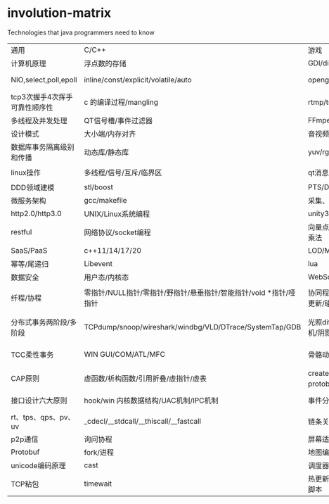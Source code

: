 # involution-matrix
Technologies that java programmers need to know

<!DOCTYPE HTML><html><head>
<meta http-equiv="Content-Type" content="text/html; charset=unicode">
</head>

<body class="wiz-editor-body "  data-wiz-document-type="common" spellcheck="false" style="opacity: 1;"><div>
    <div class="wiz-table-container"  style="position: relative; padding: 0px;"><div class="wiz-table-body" ><table border="0" width="2136" style="width:1603pt;width:max-content;">

 <colgroup><col width="148" style="">
 <col width="195" style="">
 <col width="176" style="">
 <col width="116" style="">
 <col width="156" style="">
 <col width="140" style="">
 <col width="174" style="">
 <col width="112" style="">
 <col width="96" style="">
 <col width="78" style="">
 <col width="172" style="">
 <col width="131" style="">
 <col width="172" style="">
 <col width="149" style="">
 <col width="121" style="">
 </colgroup><tbody><tr height="23" style="background-color:var(--color-canvas-default);">
  <td height="23" class="xl68" width="148" style="width:111pt;"><span>通用</span></td>
  <td class="xl68" width="195" style="width:146pt;">C/C++</td>
  <td class="xl71" width="176" style="width:132pt;">游戏</td>
  <td class="xl68" width="116" style="width:87pt;"><span>Java</span></td>
  <td class="xl68" width="156" style="width:117pt;"><span>spring</span></td>
  <td class="xl68" width="140" style="width:105pt;"><span>中间件</span></td>
  <td class="xl68" width="174" style="width:131pt;"><span>基础设施</span></td>
  <td class="xl68" width="112" style="width:84pt;"><span>数据存储</span></td>
  <td class="xl68" width="96" style="width:72pt;"><span>服务器</span></td>
  <td class="xl68" width="78" style="width:59pt;"><span>CI/CD</span></td>
  <td class="xl68" width="172" style="width:129pt;"><span>前端</span></td>
  <td class="xl68" width="131" style="width:98pt;"><span>算法</span></td>
  <td class="xl68" width="172" style="width:129pt;"><span>AI/ML/DM</span></td>
  <td class="xl68" width="149" style="width:112pt;"><span>安全</span></td>
  <td class="xl68" width="121" style="width:91pt;"><span>管理</span></td>
 </tr>
 <tr height="23" style="background-color:var(--color-canvas-subtle);">
  <td height="23" class="xl67" width="148" style="width:111pt;"><span>计算机原理</span></td>
  <td class="xl69" width="195" style="width:146pt;">浮点数的存储</td>
  <td class="xl69" width="176" style="width:132pt;">GDI/directX</td>
  <td class="xl67" width="116" style="width:87pt;"><span>JVM内存模型</span></td>
  <td class="xl67" width="156" style="width:117pt;"><span>SpringMVC</span></td>
  <td class="xl67" width="140" style="width:105pt;"><span>redis</span></td>
  <td class="xl67" width="174" style="width:131pt;"><span>全文检索搜索引擎</span></td>
  <td class="xl67" width="112" style="width:84pt;"><span>hadoop</span></td>
  <td class="xl67" width="96" style="width:72pt;"><span>apache</span></td>
  <td class="xl67" width="78" style="width:59pt;"><span>git</span></td>
  <td class="xl67" width="172" style="width:129pt;"><span>VUE/VUEX</span></td>
  <td class="xl67" width="131" style="width:98pt;"><span>quickSort/timSort</span></td>
  <td class="xl67" width="172" style="width:129pt;"><span>TensorFlow</span></td>
  <td class="xl67" width="149" style="width:112pt;"><span>XSS</span></td>
  <td class="xl67" width="121" style="width:91pt;"><span>敏捷开发/agile</span></td>
 </tr>
 <tr height="46" style="background-color:var(--color-canvas-default);">
  <td height="46" class="xl67" width="148" style="width:111pt;"><span>NIO,select,poll,epoll</span></td>
  <td class="xl67" width="195" style="width:146pt;">inline/const/explicit/volatile/auto</td>
  <td class="xl67" width="176" style="width:132pt;">opengl/g3d</td>
  <td class="xl67" width="116" style="width:87pt;"><span>垃圾回收</span></td>
  <td class="xl67" width="156" style="width:117pt;"><span>spring boot</span></td>
  <td class="xl67" width="140" style="width:105pt;"><span>分布式锁</span></td>
  <td class="xl67" width="174" style="width:131pt;"><span>分布式日志系统ELK</span></td>
  <td class="xl67" width="112" style="width:84pt;"><span>hbase/hive/pig/</span></td>
  <td class="xl67" width="96" style="width:72pt;"><span>nginx</span></td>
  <td class="xl67" width="78" style="width:59pt;"><span>jira</span></td>
  <td class="xl67" width="172" style="width:129pt;">electron</td>
  <td class="xl69" width="131" style="width:98pt;">链表/树/图</td>
  <td class="xl67" width="172" style="width:129pt;"><span>Naive Bayes</span></td>
  <td class="xl67" width="149" style="width:112pt;"><span>CSRF</span></td>
  <td class="xl67" width="121" style="width:91pt;"><span>看板</span></td>
 </tr>
 <tr height="46" style="background-color:var(--color-canvas-subtle);">
  <td height="46" class="xl67" width="148" style="width:111pt;"><span>tcp3<font class="font8">次握手</font><font class="font6">4</font><font class="font8">次挥手可靠性顺序性</font></span></td>
  <td class="xl67" width="195" style="width:146pt;">c
  <font class="font7">的编译过程</font><font class="font6">/mangling</font></td>
  <td class="xl67" width="176" style="width:132pt;">rtmp/ts<font class="font7">流</font></td>
  <td class="xl67" width="116" style="width:87pt;"><span>synchronized</span></td>
  <td class="xl67" width="156" style="width:117pt;"><span>spring cloud</span></td>
  <td class="xl67" width="140" style="width:105pt;"><span>zookeeper</span></td>
  <td class="xl67" width="174" style="width:131pt;"><span>服务器监控系统</span></td>
  <td class="xl67" width="112" style="width:84pt;"><span>spark</span></td>
  <td class="xl67" width="96" style="width:72pt;"><span>tomcat</span></td>
  <td class="xl67" width="78" style="width:59pt;"><span>tb</span></td>
  <td class="xl67" width="172" style="width:129pt;"><span>BFC/IFC</span></td>
  <td class="xl67" width="131" style="width:98pt;"><span>赫夫曼编码</span></td>
  <td class="xl67" width="172" style="width:129pt;"><span>CNN</span></td>
  <td class="xl67" width="149" style="width:112pt;"><span>SQL&nbsp;注入</span></td>
  <td class="xl67" width="121" style="width:91pt;"><span>产品评审</span></td>
 </tr>
 <tr height="23" style="background-color:var(--color-canvas-default);">
  <td height="23" class="xl67" width="148" style="width:111pt;"><span>多线程及并发处理</span></td>
  <td class="xl67" width="195" style="width:146pt;">QT<font class="font7">信号槽</font><font class="font6">/</font><font class="font7">事件过滤器</font></td>
  <td class="xl67" width="176" style="width:132pt;">FFmpeg</td>
  <td class="xl67" width="116" style="width:87pt;"><span>volatile</span></td>
  <td class="xl67" width="156" style="width:117pt;"><span>mybatis</span></td>
  <td class="xl67" width="140" style="width:105pt;"><span>nacos</span></td>
  <td class="xl67" width="174" style="width:131pt;"><span>链路跟踪opentrace</span></td>
  <td class="xl67" width="112" style="width:84pt;"><span>storm/flink</span></td>
  <td class="xl67" width="96" style="width:72pt;"><span>weblogic</span></td>
  <td class="xl67" width="78" style="width:59pt;"><span>禅道</span></td>
  <td class="xl67" width="172" style="width:129pt;"><span>CSS3</span></td>
  <td class="xl67" width="131" style="width:98pt;"><span>lzf压缩,lz77</span></td>
  <td class="xl67" width="172" style="width:129pt;"><span>蚁群算法</span></td>
  <td class="xl67" width="149" style="width:112pt;"><span>Hash Dos</span></td>
  <td class="xl67" width="121" style="width:91pt;"><span>架构评审</span></td>
 </tr>
 <tr height="23" style="background-color:var(--color-canvas-subtle);">
  <td height="23" class="xl67" width="148" style="width:111pt;"><span>设计模式</span></td>
  <td class="xl69" width="195" style="width:146pt;">大小端/内存对齐</td>
  <td class="xl69" width="176" style="width:132pt;">音视频编码/解码/FFT</td>
  <td class="xl67" width="116" style="width:87pt;"><span>JUC</span></td>
  <td class="xl67" width="156" style="width:117pt;"><span>spring启动加载</span></td>
  <td class="xl67" width="140" style="width:105pt;"><span>rocketMQ</span></td>
  <td class="xl67" width="174" style="width:131pt;"><span>服务治理与监控</span></td>
  <td class="xl67" width="112" style="width:84pt;"><span>MapReduce</span></td>
  <td class="xl67" width="96" style="width:72pt;"><span>jboss</span></td>
  <td class="xl67" width="78" style="width:59pt;"><span>gerrit</span></td>
  <td class="xl67" width="172" style="width:129pt;"><span>闭包以及作用域</span></td>
  <td class="xl67" width="131" style="width:98pt;"><span>gzip</span></td>
  <td class="xl67" width="172" style="width:129pt;"><span>遗传算法</span></td>
  <td class="xl67" width="149" style="width:112pt;"><span>脚本注入</span></td>
  <td class="xl67" width="121" style="width:91pt;"><span>代码review</span></td>
 </tr>
 <tr height="46" style="background-color:var(--color-canvas-default);">
  <td height="46" class="xl67" width="148" style="width:111pt;"><span>数据库事务隔离级别和传播</span></td>
  <td class="xl69" width="195" style="width:146pt;">动态库/静态库</td>
  <td class="xl69" width="176" style="width:132pt;">yuv/rgb</td>
  <td class="xl67" width="116" style="width:87pt;"><span>aqs,cas</span></td>
  <td class="xl67" width="156" style="width:117pt;"><span>spring boot start写法</span></td>
  <td class="xl67" width="140" style="width:105pt;"><span>rabbitMQ</span></td>
  <td class="xl70" width="174" style="width:131pt;">jwt</td>
  <td class="xl67" width="112" style="width:84pt;"><span>mongodb</span></td>
  <td class="xl67" width="96" style="width:72pt;"><span>jetty</span></td>
  <td class="xl67" width="78" style="width:59pt;"><span>sonar</span></td>
  <td class="xl67" width="172" style="width:129pt;"><span>原型与原型链</span></td>
  <td class="xl67" width="131" style="width:98pt;"><span>B、B+、B*树</span></td>
  <td class="xl67" width="172" style="width:129pt;"><span>mahout</span></td>
  <td class="xl67" width="149" style="width:112pt;"><span>漏洞扫描工具</span></td>
  <td class="xl67" width="121" style="width:91pt;"><span>周会</span></td>
 </tr>
 <tr height="38" style="background-color:var(--color-canvas-subtle);">
  <td height="38" class="xl67" width="148" style="width:111pt;"><span>linux操作</span></td>
  <td class="xl69" width="195" style="width:146pt;">多线程/信号/互斥/临界区</td>
  <td class="xl69" width="176" style="width:132pt;">qt消息机制/win消息机制</td>
  <td class="xl67" width="116" style="width:87pt;"><span>HashMap</span></td>
  <td class="xl67" width="156" style="width:117pt;"><span>dubbo</span></td>
  <td class="xl67" width="140" style="width:105pt;"><span>kafa/Pulsar</span></td>
  <td class="xl67" width="174" style="width:131pt;"><span>分布式配置中心Apollo</span></td>
  <td class="xl67" width="112" style="width:84pt;"><span>mysql/pgSQL</span></td>
  <td class="xl67" width="96" style="width:72pt;"><span>docker</span></td>
  <td class="xl67" width="78" style="width:59pt;"><span>接口管理</span></td>
  <td class="xl67" width="172" style="width:129pt;"><span>浏览器渲染过程</span></td>
  <td class="xl69" width="131" style="width:98pt;">无锁队列</td>
  <td class="xl67" width="172" style="width:129pt;"><span>隐马尔可夫模型</span></td>
  <td class="xl67" width="149" style="width:112pt;"><span>验证码</span></td>
  <td class="xl67" width="121" style="width:91pt;"><span>日报</span></td>
 </tr>
 <tr height="23" style="background-color:var(--color-canvas-default);">
  <td height="23" class="xl67" width="148" style="width:111pt;"><span>DDD领域建模</span></td>
  <td class="xl67" width="195" style="width:146pt;">stl/boost</td>
  <td class="xl67" width="176" style="width:132pt;">PTS/DTS</td>
  <td class="xl67" width="116" style="width:87pt;"><span>ThreadLocal</span></td>
  <td class="xl67" width="156" style="width:117pt;"><span>hibernate</span></td>
  <td class="xl67" width="140" style="width:105pt;"><span>seata</span></td>
  <td class="xl67" width="174" style="width:131pt;"><span>nexus maven仓库</span></td>
  <td class="xl67" width="112" style="width:84pt;"><span>sql调优</span></td>
  <td class="xl67" width="96" style="width:72pt;"><span>KVM</span></td>
  <td class="xl67" width="78" style="width:59pt;"><span>jenkins</span></td>
  <td class="xl67" width="172" style="width:129pt;"><span>节流与防抖</span></td>
  <td class="xl70" width="131" style="width:98pt;"><span><font class="font8">红黑树/</font><font class="font6">R</font><font class="font8">树</font></span></td>
  <td class="xl67" width="172" style="width:129pt;"><span>决策树ID3分类算法</span></td>
  <td class="xl67" width="149" style="width:112pt;"><span>DDoS&nbsp;防范</span></td>
  <td class="xl67" width="121" style="width:91pt;"><span>代码规范</span></td>
 </tr>
 <tr height="23" style="background-color:var(--color-canvas-subtle);">
  <td height="23" class="xl67" width="148" style="width:111pt;"><span>微服务架构</span></td>
  <td class="xl67" width="195" style="width:146pt;">gcc/makefile</td>
  <td class="xl69" width="176" style="width:132pt;">采集、滤波、处理</td>
  <td class="xl67" width="116" style="width:87pt;"><span>treeMap</span></td>
  <td class="xl67" width="156" style="width:117pt;"><span>eureka</span></td>
  <td class="xl67" width="140" style="width:105pt;"><span>lucene/solr</span></td>
  <td class="xl67" width="174" style="width:131pt;"><span>分布式文件系统fastdfs</span></td>
  <td class="xl67" width="112" style="width:84pt;"><span>oracle</span></td>
  <td class="xl67" width="96" style="width:72pt;"><span>cdn</span></td>
  <td class="xl67" width="78" style="width:59pt;"><span>junit</span></td>
  <td class="xl67" width="172" style="width:129pt;">React</td>
  <td class="xl67" width="131" style="width:98pt;"><span>shuffle随机算法</span></td>
  <td class="xl67" width="172" style="width:129pt;"><span>推荐引擎</span></td>
  <td class="xl67" width="149" style="width:112pt;"><span>用户隐私信息保护</span></td>
  <td class="xl67" width="121" style="width:91pt;"><span>发布规范</span></td>
 </tr>
 <tr height="23" style="background-color:var(--color-canvas-default);">
  <td height="23" class="xl67" width="148" style="width:111pt;"><span>http2.0/http3.0</span></td>
  <td class="xl67" width="195" style="width:146pt;">UNIX/Linux<font class="font7">系统编程</font></td>
  <td class="xl67" width="176" style="width:132pt;">unity3D/cocos2d-x</td>
  <td class="xl67" width="116" style="width:87pt;"><span>请求超时排查</span></td>
  <td class="xl67" width="156" style="width:117pt;"><span>hession</span></td>
  <td class="xl67" width="140" style="width:105pt;">　</td>
  <td class="xl67" width="174" style="width:131pt;"><span>单点登录SSO</span></td>
  <td class="xl67" width="112" style="width:84pt;"><span>灾备</span></td>
  <td class="xl67" width="96" style="width:72pt;"><span>OpenResty</span></td>
  <td class="xl67" width="78" style="width:59pt;"><span>灰度发布</span></td>
  <td class="xl67" width="172" style="width:129pt;"><span>BOM对象模型</span></td>
  <td class="xl67" width="131" style="width:98pt;"><span>KMP字符串搜索</span></td>
  <td class="xl67" width="172" style="width:129pt;"><span>条件随机场</span></td>
  <td class="xl67" width="149" style="width:112pt;"><span>序列化漏洞</span></td>
  <td class="xl67" width="121" style="width:91pt;"><span>测试规范</span></td>
 </tr>
 <tr height="38" style="background-color:var(--color-canvas-subtle);">
  <td height="38" class="xl67" width="148" style="width:111pt;"><span>restful</span></td>
  <td class="xl70" width="195" style="width:146pt;"><font class="font7">网络协议/</font><font class="font6">socket</font><font class="font7">编程</font></td>
  <td class="xl69" width="176" style="width:132pt;">向量点乘叉乘归一/矩阵乘法</td>
  <td class="xl67" width="116" style="width:87pt;"><span>布隆过滤器</span></td>
  <td class="xl67" width="156" style="width:117pt;"><span>IoC/DI</span></td>
  <td class="xl67" width="140" style="width:105pt;"><span>负载均衡</span></td>
  <td class="xl67" width="174" style="width:131pt;"><span>openAPI</span></td>
  <td class="xl67" width="112" style="width:84pt;"><span>MVCC</span></td>
  <td class="xl67" width="96" style="width:72pt;"><span>Tengine</span></td>
  <td class="xl67" width="78" style="width:59pt;"><span>堡垒机</span></td>
  <td class="xl67" width="172" style="width:129pt;"><span>跨域</span></td>
  <td class="xl67" width="131" style="width:98pt;"><span>归并排序</span></td>
  <td class="xl67" width="172" style="width:129pt;"><span>CART</span></td>
  <td class="xl67" width="149" style="width:112pt;"><span>sql审计</span></td>
  <td class="xl67" width="121" style="width:91pt;"><span>面试</span></td>
 </tr>
 <tr height="23" style="background-color:var(--color-canvas-default);">
  <td height="23" class="xl67" width="148" style="width:111pt;"><span>SaaS/PaaS</span></td>
  <td class="xl67" width="195" style="width:146pt;">c++11/14/17/20</td>
  <td class="xl67" width="176" style="width:132pt;">LOD/MipMap</td>
  <td class="xl67" width="116" style="width:87pt;"><span>ABA问题</span></td>
  <td class="xl67" width="156" style="width:117pt;"><span>AOP</span></td>
  <td class="xl67" width="140" style="width:105pt;"><span>全局唯一ID</span></td>
  <td class="xl67" width="174" style="width:131pt;"><span>oauth认证</span></td>
  <td class="xl67" width="112" style="width:84pt;"><span>mysql InnoDB</span></td>
  <td class="xl67" width="96" style="width:72pt;"><span>Haproxy</span></td>
  <td class="xl67" width="78" style="width:59pt;"><span>蓝绿部署</span></td>
  <td class="xl67" width="172" style="width:129pt;"><span>ajax/axios/fetch</span></td>
  <td class="xl67" width="131" style="width:98pt;"><span>动态规划</span></td>
  <td class="xl67" width="172" style="width:129pt;"><span>kNN</span></td>
  <td class="xl67" width="149" style="width:112pt;"><span>代码审计</span></td>
  <td class="xl67" width="121" style="width:91pt;"><span>培训</span></td>
 </tr>
 <tr height="23" style="background-color:var(--color-canvas-subtle);">
  <td height="23" class="xl70" width="148" style="width:111pt;"><span><font class="font8">幂等/</font><font class="font7">尾递归</font></span></td>
  <td class="xl72">Libevent</td>
  <td class="xl72">lua</td>
  <td class="xl67" width="116" style="width:87pt;"><span>可重入锁</span></td>
  <td class="xl67" width="156" style="width:117pt;">spring
  cloud alibaba</td>
  <td class="xl67" width="140" style="width:105pt;"><span>atlas</span></td>
  <td class="xl67" width="174" style="width:131pt;"><span>权限系统RBAC</span></td>
  <td class="xl67" width="112" style="width:84pt;"><span>explain</span></td>
  <td class="xl67" width="96" style="width:72pt;"><span>LVS</span></td>
  <td class="xl67" width="78" style="width:59pt;"><span>测试</span></td>
  <td class="xl67" width="172" style="width:129pt;"><span>HTML5/ES6</span></td>
  <td class="xl67" width="131" style="width:98pt;"><span>最短路径算法</span></td>
  <td class="xl67" width="172" style="width:129pt;"><span>Adaboost</span></td>
  <td class="xl67" width="149" style="width:112pt;"><span>数据脱敏</span></td>
  <td class="xl67" width="121" style="width:91pt;"><span>质量管控</span></td>
 </tr>
 <tr height="23" style="background-color:var(--color-canvas-default);">
  <td height="23" class="xl67" width="148" style="width:111pt;"><span>数据安全</span></td>
  <td class="xl69" width="195" style="width:146pt;">用户态/内核态</td>
  <td class="xl69" width="176" style="width:132pt;">WebSocket/Socket.IO</td>
  <td class="xl67" width="116" style="width:87pt;"><span>线程池</span></td>
  <td class="xl67" width="156" style="width:117pt;"><span>log4j2</span></td>
  <td class="xl67" width="140" style="width:105pt;"><span>Disruptor</span></td>
  <td class="xl67" width="174" style="width:131pt;"><span>HDFS/fastdfs</span></td>
  <td class="xl67" width="112" style="width:84pt;">TiDB</td>
  <td class="xl67" width="96" style="width:72pt;"><span>负载均衡</span></td>
  <td class="xl67" width="78" style="width:59pt;"><span>CI/CD</span></td>
  <td class="xl69" width="172" style="width:129pt;">数组变异</td>
  <td class="xl67" width="131" style="width:98pt;"><span>贪心算法</span></td>
  <td class="xl67" width="172" style="width:129pt;"><span>PageRank</span></td>
  <td class="xl67" width="149" style="width:112pt;"><span>敏感操作多级审核</span></td>
  <td class="xl67" width="121" style="width:91pt;"><span>进度把控</span></td>
 </tr>
 <tr height="65" style="background-color:var(--color-canvas-subtle);">
  <td height="65" class="xl67" width="148" style="width:111pt;"><span>纤程/协程</span></td>
  <td class="xl70" width="195" style="width:146pt;"><font class="font7">零指针/</font><font class="font6">NULL</font><font class="font7">指针/零指针/野指针/悬垂指针/智能指针/</font><font class="font6">void *</font><font class="font7">指针/哑指针</font></td>
  <td class="xl69" width="176" style="width:132pt;">协同程序/渲染管道/物理更新/碰撞</td>
  <td class="xl67" width="116" style="width:87pt;"><span>servlet3.0</span></td>
  <td class="xl67" width="156" style="width:117pt;"><span>熔断限流/hystrix/Sentinel</span></td>
  <td class="xl67" width="140" style="width:105pt;"><span>consul/grpc</span></td>
  <td class="xl70" width="174" style="width:131pt;"><span><font class="font7">任务调度</font><font class="font6">elasticJob/xxl-job</font></span></td>
  <td class="xl67" width="112" style="width:84pt;"><span>mycat</span></td>
  <td class="xl67" width="96" style="width:72pt;"><span>双机热备</span></td>
  <td class="xl67" width="78" style="width:59pt;"><span>压测</span></td>
  <td class="xl70" width="172" style="width:129pt;"><span><font class="font8">盒模型/</font><font class="font6">flex</font><font class="font8">容器布局</font><font class="font6">/Rem</font><font class="font8">布局</font><font class="font6">/</font><font class="font8">浮动布局</font></span></td>
  <td class="xl67" width="131" style="width:98pt;"><span>LRU内存回收</span></td>
  <td class="xl67" width="172" style="width:129pt;"><span>EM</span></td>
  <td class="xl67" width="149" style="width:112pt;"><span>非对称加密</span></td>
  <td class="xl70" width="121" style="width:91pt;"><span><font class="font7">文档协作系统</font><font class="font6">confluence</font></span></td>
 </tr>
 <tr height="69" style="background-color:var(--color-canvas-default);">
  <td height="69" class="xl67" width="148" style="width:111pt;"><span>分布式事务两阶段/多阶段</span></td>
  <td class="xl67" width="195" style="width:146pt;">TCPdump<font class="font7">/</font><font class="font6">snoop</font><font class="font7">/</font><font class="font6">wireshark</font><font class="font7">/</font><font class="font6">windbg/VLD/DTrace/SystemTap/GDB</font></td>
  <td class="xl69" width="176" style="width:132pt;">光照diffuse/投影/移动相机/阴影判断/光栅化</td>
  <td class="xl67" width="116" style="width:87pt;"><span>Reactor响应式编程</span></td>
  <td class="xl67" width="156" style="width:117pt;"><span>Service Mesh</span></td>
  <td class="xl67" width="140" style="width:105pt;"><span>MQ消息的可靠性/顺序性</span></td>
  <td class="xl67" width="174" style="width:131pt;"><span>ldap</span></td>
  <td class="xl67" width="112" style="width:84pt;"><span>Kettle+Clickhouse+Superset</span></td>
  <td class="xl67" width="96" style="width:72pt;"><span>dns</span></td>
  <td class="xl67" width="78" style="width:59pt;"><span>arthas</span></td>
  <td class="xl70" width="172" style="width:129pt;"><span><font class="font7">浏览器缓存</font><font class="font6">/</font><font class="font7">强制缓存</font><font class="font6">/</font><font class="font7">协商缓存</font></span></td>
  <td class="xl67" width="131" style="width:98pt;"><span>PAXOS</span></td>
  <td class="xl67" width="172" style="width:129pt;"><span>The Apriori algorithm</span></td>
  <td class="xl67" width="149" style="width:112pt;"><span>对称加密</span></td>
  <td class="xl67" width="121" style="width:91pt;"><span>技术战略布局</span></td>
 </tr>
 <tr height="46" style="background-color:var(--color-canvas-subtle);">
  <td height="46" class="xl67" width="148" style="width:111pt;"><span>TCC柔性事务</span></td>
  <td class="xl67" width="195" style="width:146pt;">WIN
  GUI/COM/ATL/MFC</td>
  <td class="xl69" width="176" style="width:132pt;">骨骼动画与帧动画</td>
  <td class="xl67" width="116" style="width:87pt;"><span>jps/jstack/jmap/jhat/jstat</span></td>
  <td class="xl67" width="156" style="width:117pt;"><span>spring<font class="font8">循环依赖</font></span></td>
  <td class="xl67" width="140" style="width:105pt;"><span>rabbitmq高可用策略</span></td>
  <td class="xl70" width="174" style="width:131pt;"><span><font class="font8">分布式唯一</font><font class="font6">id</font></span></td>
  <td class="xl67" width="112" style="width:84pt;"><span>数据库连接池原理</span></td>
  <td class="xl67" width="96" style="width:72pt;"><span>vpn</span></td>
  <td class="xl67" width="78" style="width:59pt;"><span>maven</span></td>
  <td class="xl67" width="172" style="width:129pt;"><span>computed/watch/nextTick/Portals<span>&nbsp;</span></span></td>
  <td class="xl67" width="131" style="width:98pt;"><span>一致性哈希</span></td>
  <td class="xl67" width="172" style="width:129pt;"><span>SVM</span></td>
  <td class="xl67" width="149" style="width:112pt;"><span>dns劫持</span></td>
  <td class="xl67" width="121" style="width:91pt;"><span>甘特图</span></td>
 </tr>
 <tr height="46" style="background-color:var(--color-canvas-default);">
  <td height="46" class="xl67" width="148" style="width:111pt;"><span>CAP原则</span></td>
  <td class="xl69" width="195" style="width:146pt;">虚函数/析构函数/引用折叠/虚指针/虚表</td>
  <td class="xl69" width="176" style="width:132pt;">createor如何内置protobuf
  JS版本</td>
  <td class="xl67" width="116" style="width:87pt;"><span>打破双亲委派</span></td>
  <td class="xl67" width="156" style="width:117pt;"><span><span>&nbsp;</span>spring
  boot<span>&nbsp; </span>Configuration <font class="font7">写法</font></span></td>
  <td class="xl67" width="140" style="width:105pt;"><span>rabbitmq延迟队列</span></td>
  <td class="xl67" width="174" style="width:131pt;"><span>短信平台</span></td>
  <td class="xl67" width="112" style="width:84pt;"><span>分区分表</span></td>
  <td class="xl67" width="96" style="width:72pt;"><span>kubesphere</span></td>
  <td class="xl67" width="78" style="width:59pt;"><span>发布计划</span></td>
  <td class="xl73" width="172" style="width:129pt;"><span>事件机制/eventLoop</span></td>
  <td class="xl67" width="131" style="width:98pt;"><span>Ringbuffer</span></td>
  <td class="xl67" width="172" style="width:129pt;"><span>K-Means</span></td>
  <td class="xl67" width="149" style="width:112pt;"><span>撞库</span></td>
  <td class="xl67" width="121" style="width:91pt;"><span>wbs</span></td>
 </tr>
 <tr height="46" style="background-color:var(--color-canvas-subtle);">
  <td height="46" class="xl67" width="148" style="width:111pt;"><span>接口设计六大原则</span></td>
  <td class="xl70" width="195" style="width:146pt;"><font class="font7">hook/win 内核数据结构/</font><font class="font6">UAC</font><font class="font7">机制</font><font class="font9">/IPC</font><font class="font7">机制</font></td>
  <td class="xl69" width="176" style="width:132pt;">事件分发</td>
  <td class="xl67" width="116" style="width:87pt;"><span>BlockingQueue</span></td>
  <td class="xl69" width="156" style="width:117pt;">注解校验</td>
  <td class="xl67" width="140" style="width:105pt;"><span>netty</span></td>
  <td class="xl67" width="174" style="width:131pt;"><span>hdfs文件处理</span></td>
  <td class="xl67" width="112" style="width:84pt;"><span>canal/sqoop</span></td>
  <td class="xl67" width="96" style="width:72pt;"><span>F5</span></td>
  <td class="xl67" width="78" style="width:59pt;"><span>tapd</span></td>
  <td class="xl73" width="172" style="width:129pt;"><span>node/npm/webpack/Babel<span>&nbsp;</span></span></td>
  <td class="xl67" width="131" style="width:98pt;"><span>SkipList</span></td>
  <td class="xl67" width="172" style="width:129pt;"><span>C4.5</span></td>
  <td class="xl67" width="149" style="width:112pt;"><span>验证码</span></td>
  <td class="xl67" width="121" style="width:91pt;"><span>OKR</span></td>
 </tr>
 <tr height="46" style="background-color:var(--color-canvas-default);">
  <td height="46" class="xl67" width="148" style="width:111pt;"><span>rt<font class="font8">、</font><font class="font6">tps</font><font class="font8">、</font><font class="font6">qps</font><font class="font8">、</font><font class="font6">pv</font><font class="font8">、</font><font class="font6">uv</font></span></td>
  <td class="xl67" width="195" style="width:146pt;">_cdecl/__stdcall/__thiscall/__fastcall</td>
  <td class="xl69" width="176" style="width:132pt;">链条关节</td>
  <td class="xl67" width="116" style="width:87pt;"><span>反射机制</span></td>
  <td class="xl67" width="156" style="width:117pt;"><span>shiro&amp;spring security</span></td>
  <td class="xl67" width="140" style="width:105pt;"><span>分页组件</span></td>
  <td class="xl67" width="174" style="width:131pt;"><span>Prometheus</span></td>
  <td class="xl67" width="112" style="width:84pt;"><span>死锁</span></td>
  <td class="xl67" width="96" style="width:72pt;"><span>zabbix</span></td>
  <td class="xl67" width="78" style="width:59pt;"><span>gradle</span></td>
  <td class="xl67" width="172" style="width:129pt;"><span>Promise/Async/Await</span></td>
  <td class="xl67" width="131" style="width:98pt;"><span>ZipList</span></td>
  <td class="xl67" width="172" style="width:129pt;"><span>监督学习</span></td>
  <td class="xl70" width="149" style="width:112pt;"><span><font class="font8">加壳</font><font class="font6">/</font><font class="font7">脱壳</font></span></td>
  <td class="xl67" width="121" style="width:91pt;"><span>pdca</span></td>
 </tr>
 <tr height="23" style="background-color:var(--color-canvas-subtle);">
  <td height="23" class="xl67" width="148" style="width:111pt;"><span>p2p通信</span></td>
  <td class="xl69" width="195" style="width:146pt;">询问协程</td>
  <td class="xl69" width="176" style="width:132pt;">屏幕适配</td>
  <td class="xl67" width="116" style="width:87pt;"><span>动态代理</span></td>
  <td class="xl67" width="156" style="width:117pt;"><span>MDC</span></td>
  <td class="xl67" width="140" style="width:105pt;"><span>令牌桶</span></td>
  <td class="xl67" width="174" style="width:131pt;"><span>邮件系统</span></td>
  <td class="xl67" width="112" style="width:84pt;"><span>海量数据操作</span></td>
  <td class="xl67" width="96" style="width:72pt;"><span>NAT</span></td>
  <td class="xl67" width="78" style="width:59pt;"><span>node.js</span></td>
  <td class="xl67" width="172" style="width:129pt;"><span>react-fiber</span></td>
  <td class="xl67" width="131" style="width:98pt;"><span>前缀树</span></td>
  <td class="xl67" width="172" style="width:129pt;"><span>线性回归</span></td>
  <td class="xl67" width="149" style="width:112pt;"><span>https加密过程</span></td>
  <td class="xl67" width="121" style="width:91pt;"><span>smart原则</span></td>
 </tr>
 <tr height="20">
  <td height="20" class="xl65" width="148" style="width:111pt;">Protobuf</td>
  <td class="xl65" width="195" style="width:146pt;">fork/进程</td>
  <td class="xl65" width="176" style="width:132pt;">地图编辑与寻路导航</td>
  <td class="xl65" width="116" style="width:87pt;">集合<font class="font10">λ</font><font class="font0">表达式</font></td>
  <td class="xl65" width="156" style="width:117pt;">bean生命周期</td>
  <td class="xl65" width="140" style="width:105pt;">sharding-jdbc</td>
  <td class="xl65" width="174" style="width:131pt;">测试平台</td>
  <td class="xl65" width="112" style="width:84pt;">Elasticsearch</td>
  <td class="xl65" width="96" style="width:72pt;">网关</td>
  <td class="xl65" width="78" style="width:59pt;">k8s</td>
  <td class="xl65" width="172" style="width:129pt;">Reflow/Repaint</td>
  <td class="xl65" width="131" style="width:98pt;">LRU内存回收</td>
  <td class="xl65" width="172" style="width:129pt;">CART:
  分类与回归树</td>
  <td class="xl65" width="149" style="width:112pt;">反汇编</td>
  <td class="xl65" width="121" style="width:91pt;">考核</td>
 </tr>
 <tr height="18">
  <td height="18" class="xl65" width="148" style="width:111pt;">unicode编码原理</td>
  <td class="xl65" width="195" style="width:146pt;">cast</td>
  <td class="xl65" width="176" style="width:132pt;">调度器</td>
  <td class="xl65" width="116" style="width:87pt;">类加载机制</td>
  <td class="xl65" width="156" style="width:117pt;">servlet生命周期</td>
  <td class="xl65" width="140" style="width:105pt;">Atlas</td>
  <td class="xl65" width="174" style="width:131pt;">发布系统</td>
  <td class="xl65" width="112" style="width:84pt;">分页重复问题</td>
  <td class="xl65" width="96" style="width:72pt;">跨网段路由</td>
  <td class="xl65" width="78" style="width:59pt;">groove<span>&nbsp;</span></td>
  <td class="xl65" width="172" style="width:129pt;">304过程</td>
  <td class="xl65" width="131" style="width:98pt;">牛顿二分法</td>
  <td class="xl65" width="172" style="width:129pt;">最大熵马尔科夫模型</td>
  <td class="xl65" width="149" style="width:112pt;">二进制编辑</td>
  <td class="xl65" width="121" style="width:91pt;">项目管理系统</td>
 </tr>
 <tr height="36">
  <td height="36" class="xl65" width="148" style="width:111pt;">TCP粘包</td>
  <td class="xl65" width="195" style="width:146pt;">timewait</td>
  <td class="xl65" width="176" style="width:132pt;">热更新/自动化打包发布脚本</td>
  <td class="xl65" width="116" style="width:87pt;">注解实现</td>
  <td class="xl65" width="156" style="width:117pt;">spring事务</td>
  <td class="xl65" width="140" style="width:105pt;">消息推送系统</td>
  <td class="xl65" width="174" style="width:131pt;">api管理系统</td>
  <td class="xl65" width="112" style="width:84pt;">CDH</td>
  <td class="xl65" width="96" style="width:72pt;">堡垒机</td>
  <td class="xl65" width="78" style="width:59pt;">shell</td>
  <td class="xl65" width="172" style="width:129pt;">作用域和作用域链</td>
  <td class="xl65" width="131" style="width:98pt;">插值算法</td>
  <td class="xl65" width="172" style="width:129pt;">推荐引擎</td>
  <td class="xl65" width="149" style="width:112pt;">远程入侵</td>
  <td class="xl65" width="121" style="width:91pt;">周报系统</td>
 </tr>

</tbody></table></div></div><br>
</div></body></html>

